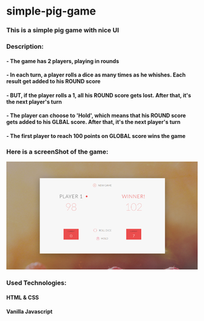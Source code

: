 # simple-pig-game

### This is a simple pig game with nice UI
### Description: 
#### - The game has 2 players, playing in rounds
#### - In each turn, a player rolls a dice as many times as he whishes. Each result get added to his ROUND score
#### - BUT, if the player rolls a 1, all his ROUND score gets lost. After that, it's the next player's turn
#### - The player can choose to 'Hold', which means that his ROUND score gets added to his GLBAL score. After that, it's the next player's turn
#### - The first player to reach 100 points on GLOBAL score wins the game

### Here is a screenShot of the game: 

![alt text](./img/screen.png)

### Used Technologies:
#### HTML & CSS
#### Vanilla Javascript